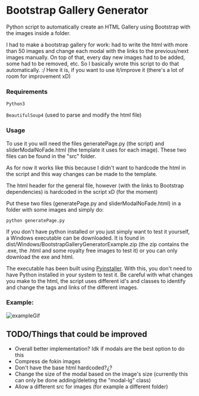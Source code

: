 # Bootstrap Gallery Generator
Python script to automatically create an HTML Gallery using Bootstrap with the images inside a folder.

I had to make a bootstrap gallery for work: had to write the html with more than 50 images and change each modal with the links to the previous/next images manually. On top of that, every day new images had to be added, some had to be removed, etc. So I basically wrote this script to do that automatically. :/ Here it is, if you want to use it/improve it (there's a lot of room for improvement xD)

### Requirements

```Python3```

```BeautifulSoup4``` (used to parse and modify the html file)

### Usage

To use it you will need the files generatePage.py (the script) and sliderModalNoFade.html (the template it uses for each image). These two files can be found in the "src" folder. 

As for now it works like this because I didn't want to hardcode the html in the script and this way changes can be made to the template. 

The html header for the general file, however (with the links to Bootstrap dependencies) is hardcoded in the script xD (for the moment)

Put these two files (generatePage.py and sliderModalNoFade.html) in a folder with some images and simply do:

```python generatePage.py```

If you don't have python installed or you just simply want to test it yourself, a Windows executable can be downloaded. It is found in dist/Windows/BootstrapGalleryGeneratorExample.zip (the zip contains the .exe, the .html and some royalty free images to test it) or you can only download the exe and html. 

The executable has been built using [Pyinstaller](https://www.pyinstaller.org/). With this, you don't need to have Python installed in your system to test it. Be careful with what changes you make to the html, the script uses different id's and classes to identify and change the tags and links of the different images.

### Example:

![exampleGif](https://github.com/mbdavid2/BootsrapGalleryGenerator/raw/master/doc/example.gif)

## TODO/Things that could be improved

* Overall better implementation? Idk if modals are the best option to do this
* Compress de fokin images
* Don't have the base html hardcoded?¿?
* Change the size of the modal based on the image's size (currently this can only be done adding/deleting the "modal-lg" class)
* Allow a different src for images (for example a different folder)
